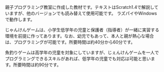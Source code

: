 親子プログラミング教室に作成した教材です。テキストはScratch1.4で解説していますが、他のバージョンでも読み替えて使用可能です。
ラズパイやWindowsで動作します。

じゃんけんゲームは、小学生低学年の児童と保護者（指導者）が一緒に実習する環境を前提に作ってあります。なお、幼児でもあって、本人と親が熱心な場合は、プログラミングが可能です。所要時間は約40分から60分です。

魚釣りゲームは高学年の児童を対象にしていますが、じぇんけんゲームを一人でプログラミングできるスキルがあれば、低学年の児童でも対応は可能と思います。所要時間は約90分です。
